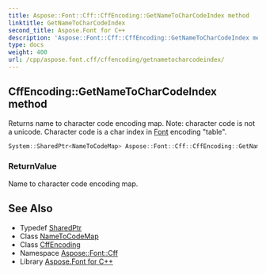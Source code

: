 ```yaml
---
title: Aspose::Font::Cff::CffEncoding::GetNameToCharCodeIndex method
linktitle: GetNameToCharCodeIndex
second_title: Aspose.Font for C++
description: 'Aspose::Font::Cff::CffEncoding::GetNameToCharCodeIndex method. Returns name to character code encoding map. Note: character code is not a unicode. Character code is a char index in Font encoding "table" in C++.'
type: docs
weight: 400
url: /cpp/aspose.font.cff/cffencoding/getnametocharcodeindex/
---
```

## CffEncoding::GetNameToCharCodeIndex method


Returns name to character code encoding map. Note: character code is not a unicode. Character code is a char index in [Font](../../../aspose.font/font/) encoding "table".

```cpp
System::SharedPtr<NameToCodeMap> Aspose::Font::Cff::CffEncoding::GetNameToCharCodeIndex() override
```


### ReturnValue

Name to character code encoding map.

## See Also

* Typedef [SharedPtr](../../../system/sharedptr/)
* Class [NameToCodeMap](../../../aspose.font/nametocodemap/)
* Class [CffEncoding](../)
* Namespace [Aspose::Font::Cff](../../)
* Library [Aspose.Font for C++](../../../)
